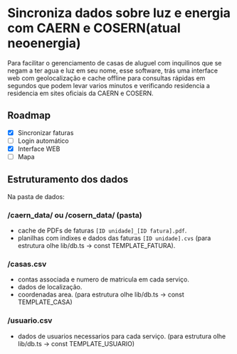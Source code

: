 # Sincroniza dados sobre luz e energia com CAERN e COSERN(atual neoenergia)
Para facilitar o gerenciamento de casas de aluguel com inquilinos que se negam a ter agua e luz em seu nome, esse software, trás uma interface web com geolocalização e cache offline para consultas rápidas em segundos que podem levar varios minutos e verificando residencia a residencia em sites oficiais da CAERN e COSERN.

## Roadmap
- [x] Sincronizar faturas
- [ ] Login automático
- [x] Interface WEB
- [ ] Mapa

## Estruturamento dos dados
Na pasta de dados:

### /caern_data/ ou /cosern_data/ (pasta)
- cache de PDFs de faturas `[ID unidade]_[ID fatura].pdf`.
- planilhas com indixes e dados das faturas `[ID unidade].cvs` (para estrutura olhe lib/db.ts -> const TEMPLATE_FATURA).

### /casas.csv
- contas associada e numero de matricula em cada serviço.
- dados de localização.
- coordenadas area.
(para estrutura olhe lib/db.ts -> const TEMPLATE_CASA)

### /usuario.csv
- dados de usuarios necessarios para cada serviço.
(para estrutura olhe lib/db.ts -> const TEMPLATE_USUARIO)